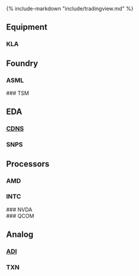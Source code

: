 {% include-markdown "include/tradingview.md" %}

## Equipment
### KLA
  <div id="NASDAQ:KLAC"></div>

## Foundry
### ASML
  <div id="ASML"></div>
### TSM
  <div id="TSM"></div>

## EDA

### [CDNS](https://github.com/sp500/investment/discussions/224)
  <div id="CDNS"></div>

### SNPS
  <div id="SNPS"></div>

## Processors

### AMD
  <div id="AMD"></div>

### INTC
  <div id="INTC"></div>
### NVDA
  <div id="NVDA"></div>
### QCOM
  <div id="QCOM"></div>


## Analog

### [ADI](https://github.com/sp500/investment/discussions/213)
  <div id="ADI"></div>

### TXN
  <div id="TXN"></div>

<script type="text/javascript">
widget("ASML")
widget("TSM")
widget("ADI")
widget("TXN")
widget("CDNS")
widget("SNPS")
widget("NVDA")
widget("QCOM")
widget("NASDAQ:KLAC")
widget("AMD")
widget("INTC")
</script>

